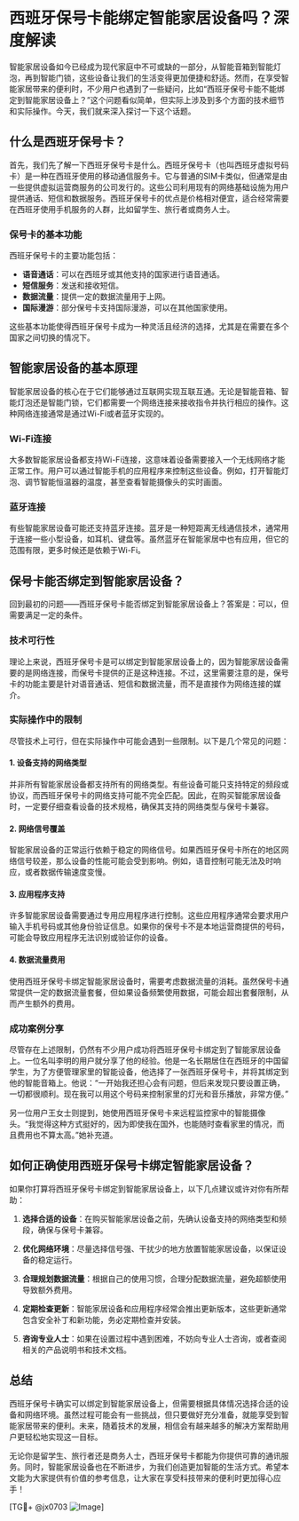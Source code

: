 # 西班牙保号卡能绑定智能家居设备吗？深度解读

智能家居设备如今已经成为现代家庭中不可或缺的一部分，从智能音箱到智能灯泡，再到智能门锁，这些设备让我们的生活变得更加便捷和舒适。然而，在享受智能家居带来的便利时，不少用户也遇到了一些疑问，比如“西班牙保号卡能不能绑定到智能家居设备上？”这个问题看似简单，但实际上涉及到多个方面的技术细节和实际操作。今天，我们就来深入探讨一下这个话题。

## 什么是西班牙保号卡？

首先，我们先了解一下西班牙保号卡是什么。西班牙保号卡（也叫西班牙虚拟号码卡）是一种在西班牙使用的移动通信服务卡。它与普通的SIM卡类似，但通常是由一些提供虚拟运营商服务的公司发行的。这些公司利用现有的网络基础设施为用户提供通话、短信和数据服务。西班牙保号卡的优点是价格相对便宜，适合经常需要在西班牙使用手机服务的人群，比如留学生、旅行者或商务人士。

### 保号卡的基本功能

西班牙保号卡的主要功能包括：

- **语音通话**：可以在西班牙或其他支持的国家进行语音通话。
- **短信服务**：发送和接收短信。
- **数据流量**：提供一定的数据流量用于上网。
- **国际漫游**：部分保号卡支持国际漫游，可以在其他国家使用。

这些基本功能使得西班牙保号卡成为一种灵活且经济的选择，尤其是在需要在多个国家之间切换的情况下。

## 智能家居设备的基本原理

智能家居设备的核心在于它们能够通过互联网实现互联互通。无论是智能音箱、智能灯泡还是智能门锁，它们都需要一个网络连接来接收指令并执行相应的操作。这种网络连接通常是通过Wi-Fi或者蓝牙实现的。

### Wi-Fi连接

大多数智能家居设备都支持Wi-Fi连接，这意味着设备需要接入一个无线网络才能正常工作。用户可以通过智能手机的应用程序来控制这些设备。例如，打开智能灯泡、调节智能恒温器的温度，甚至查看智能摄像头的实时画面。

### 蓝牙连接

有些智能家居设备可能还支持蓝牙连接。蓝牙是一种短距离无线通信技术，通常用于连接一些小型设备，如耳机、键盘等。虽然蓝牙在智能家居中也有应用，但它的范围有限，更多时候还是依赖于Wi-Fi。

## 保号卡能否绑定到智能家居设备？

回到最初的问题——西班牙保号卡能否绑定到智能家居设备上？答案是：可以，但需要满足一定的条件。

### 技术可行性

理论上来说，西班牙保号卡是可以绑定到智能家居设备上的，因为智能家居设备需要的是网络连接，而保号卡提供的正是这种连接。不过，这里需要注意的是，保号卡的功能主要是针对语音通话、短信和数据流量，而不是直接作为网络连接的媒介。

### 实际操作中的限制

尽管技术上可行，但在实际操作中可能会遇到一些限制。以下是几个常见的问题：

#### 1. 设备支持的网络类型

并非所有智能家居设备都支持所有的网络类型。有些设备可能只支持特定的频段或协议，而西班牙保号卡的网络支持可能不完全匹配。因此，在购买智能家居设备时，一定要仔细查看设备的技术规格，确保其支持的网络类型与保号卡兼容。

#### 2. 网络信号覆盖

智能家居设备的正常运行依赖于稳定的网络信号。如果西班牙保号卡所在的地区网络信号较差，那么设备的性能可能会受到影响。例如，语音控制可能无法及时响应，或者数据传输速度变慢。

#### 3. 应用程序支持

许多智能家居设备需要通过专用应用程序进行控制。这些应用程序通常会要求用户输入手机号码或其他身份验证信息。如果你的保号卡不是本地运营商提供的号码，可能会导致应用程序无法识别或验证你的设备。

#### 4. 数据流量费用

使用西班牙保号卡绑定智能家居设备时，需要考虑数据流量的消耗。虽然保号卡通常提供一定的数据流量套餐，但如果设备频繁使用数据，可能会超出套餐限制，从而产生额外的费用。

### 成功案例分享

尽管存在上述限制，仍然有不少用户成功将西班牙保号卡绑定到了智能家居设备上。一位名叫李明的用户就分享了他的经验。他是一名长期居住在西班牙的中国留学生，为了方便管理家里的智能设备，他选择了一张西班牙保号卡，并将其绑定到他的智能音箱上。他说：“一开始我还担心会有问题，但后来发现只要设置正确，一切都很顺利。现在我可以用这个号码来控制家里的灯光和音乐播放，非常方便。”

另一位用户王女士则提到，她使用西班牙保号卡来远程监控家中的智能摄像头。“我觉得这种方式挺好的，因为即使我在国外，也能随时查看家里的情况，而且费用也不算太高。”她补充道。

## 如何正确使用西班牙保号卡绑定智能家居设备？

如果你打算将西班牙保号卡绑定到智能家居设备上，以下几点建议或许对你有所帮助：

1. **选择合适的设备**：在购买智能家居设备之前，先确认设备支持的网络类型和频段，确保与保号卡兼容。

2. **优化网络环境**：尽量选择信号强、干扰少的地方放置智能家居设备，以保证设备的稳定运行。

3. **合理规划数据流量**：根据自己的使用习惯，合理分配数据流量，避免超额使用导致额外费用。

4. **定期检查更新**：智能家居设备和应用程序经常会推出更新版本，这些更新通常包含安全补丁和新功能，务必定期检查并安装。

5. **咨询专业人士**：如果在设置过程中遇到困难，不妨向专业人士咨询，或者查阅相关的产品说明书和技术文档。

## 总结

西班牙保号卡确实可以绑定到智能家居设备上，但需要根据具体情况选择合适的设备和网络环境。虽然过程可能会有一些挑战，但只要做好充分准备，就能享受到智能家居带来的便利。未来，随着技术的发展，相信会有越来越多的解决方案帮助用户更轻松地实现这一目标。

无论你是留学生、旅行者还是商务人士，西班牙保号卡都能为你提供可靠的通讯服务。同时，智能家居设备也在不断进步，为我们创造更加智能的生活方式。希望本文能为大家提供有价值的参考信息，让大家在享受科技带来的便利时更加得心应手！

[TG💪+ @jx0703 ![Image](https://github.com/user-attachments/assets/dbca1d08-cadb-493c-b0ec-ad6f7a83f270)]